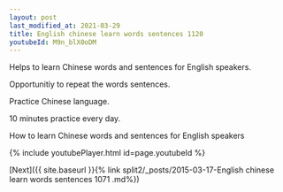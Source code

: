 ```yaml
---
layout: post
last_modified_at: 2021-03-29
title: English chinese learn words sentences 1120 
youtubeId: M9n_blX0oDM
---
```

 
 
Helps to learn Chinese words and sentences for English speakers.

Opportunitiy to repeat the words sentences. 

Practice Chinese language. 
 
10 minutes practice every day. 
 
How to learn Chinese words and sentences for English speakers 
 
{% include youtubePlayer.html id=page.youtubeId %}
 
 
[Next]({{ site.baseurl }}{% link  split2/_posts/2015-03-17-English chinese learn words sentences 1071 .md%})
 
